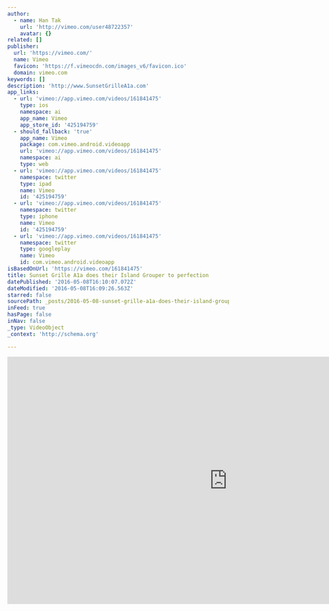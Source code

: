 ```yaml
---
author:
  - name: Han Tak
    url: 'http://vimeo.com/user48722357'
    avatar: {}
related: []
publisher:
  url: 'https://vimeo.com/'
  name: Vimeo
  favicon: 'https://f.vimeocdn.com/images_v6/favicon.ico'
  domain: vimeo.com
keywords: []
description: 'http://www.SunsetGrilleA1a.com'
app_links:
  - url: 'vimeo://app.vimeo.com/videos/161841475'
    type: ios
    namespace: ai
    app_name: Vimeo
    app_store_id: '425194759'
  - should_fallback: 'true'
    app_name: Vimeo
    package: com.vimeo.android.videoapp
    url: 'vimeo://app.vimeo.com/videos/161841475'
    namespace: ai
    type: web
  - url: 'vimeo://app.vimeo.com/videos/161841475'
    namespace: twitter
    type: ipad
    name: Vimeo
    id: '425194759'
  - url: 'vimeo://app.vimeo.com/videos/161841475'
    namespace: twitter
    type: iphone
    name: Vimeo
    id: '425194759'
  - url: 'vimeo://app.vimeo.com/videos/161841475'
    namespace: twitter
    type: googleplay
    name: Vimeo
    id: com.vimeo.android.videoapp
isBasedOnUrl: 'https://vimeo.com/161841475'
title: Sunset Grille A1a does their Island Grouper to perfection
datePublished: '2016-05-08T16:10:07.072Z'
dateModified: '2016-05-08T16:09:26.563Z'
starred: false
sourcePath: _posts/2016-05-08-sunset-grille-a1a-does-their-island-grouper-to-perfection.md
inFeed: true
hasPage: false
inNav: false
_type: VideoObject
_context: 'http://schema.org'

---
```

<iframe src="https://cdn.embedly.com/widgets/media.html?src=https%3A%2F%2Fplayer.vimeo.com%2Fvideo%2F161841475&amp;url=https%3A%2F%2Fvimeo.com%2F161841475&amp;image=http%3A%2F%2Fi.vimeocdn.com%2Fvideo%2F564163843_1280.jpg&amp;key=b7d04c9b404c499eba89ee7072e1c4f7&amp;type=text%2Fhtml&amp;schema=vimeo" width="1000" height="563" scrolling="no" frameborder="0" allowfullscreen="" style=""></iframe>